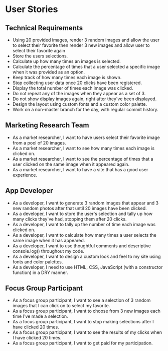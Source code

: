 # User Stories

## Technical Requirements
- Using 20 provided images, render 3 random images and allow the user to select their favorite then render 3 new images and allow user to select their favorite again
- Store the users selections.
- Calculate up how many times an images is selected.
- Calculate the percentage of times that a user selected a specific image when it was provided as an option.
- Keep track of how many times each image is shown.
- Stop collecting user data once 20 clicks have been registered.
- Display the total number of times each image was clicked.
- Do not repeat any of the images when they appear as a set of 3.
- Do not show display images again, right after they've been displayed.
- Design the layout using custom fonts and a custom color palette.
- Work on a non-master branch for the day, with regular commit history.

## Marketing Research Team
- As a market researcher, I want to have users select their favorite image from a pool of 20 images.
- As a market researcher, I want to see how many times each image is clicked on.
- As a market researcher, I want to see the percentage of times that a user clicked on the same image when it appeared again.
- As a market researcher, I want to have a site that has a good user experience.

## App Developer
- As a developer, I want to generate 3 random images that appear and 3 new random photos after that until 20 images have been clicked.
- As a developer, I want to store the user's selection and tally up how many clicks they've had, stopping them after 20 clicks.
- As a developer, I want to tally up the number of time each image was clicked on.
- As a developer, I want to calculate how many times a user selects the same image when it has appeared.
- As a developer, I want to use thoughtful comments and descriptive console.log() throughout my code.
- As a developer, I want to design a custom look and feel to my site using fonts and color palettes.
- As a developer, I need to use HTML, CSS, JavaScript (with a constructor function) in a DRY manner.

## Focus Group Participant
- As a focus group participant, I want to see a selection of 3 random images that I can click on to select my favorite.
- As a focus group participant, I want to choose from 3 new images each time I've made a selection.
- As a focus group participant, I want to stop making selections after I have clicked 20 times.
- As a focus group participant, I want to see the results of my clicks when I have clicked 20 times.
- As a focus group participant, I want to get paid for my participation.
